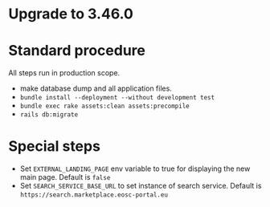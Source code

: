 # Upgrade to 3.46.0

# Standard procedure

All steps run in production scope.

- make database dump and all application files.
- `bundle install --deployment --without development test`
- `bundle exec rake assets:clean assets:precompile`
- `rails db:migrate`

# Special steps

- Set `EXTERNAL_LANDING_PAGE` env variable to true for displaying the new main page. Default is `false`
- Set `SEARCH_SERVICE_BASE_URL` to set instance of search service. Default is `https://search.marketplace.eosc-portal.eu`
